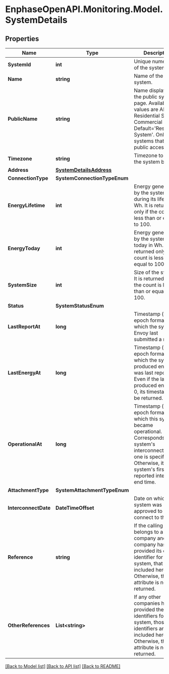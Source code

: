 # EnphaseOpenAPI.Monitoring.Model.SystemDetails

## Properties

Name | Type | Description | Notes
------------ | ------------- | ------------- | -------------
**SystemId** | **int** | Unique numeric ID of the system. | [optional] 
**Name** | **string** | Name of the system. | [optional] 
**PublicName** | **string** | Name displayed on the public system page. Available values are All, Residential System, Commercial etc. Default&#x3D;&#39;Residential System&#39;. Only for systems that allow public access. | [optional] 
**Timezone** | **string** | Timezone to which the system belongs. | [optional] 
**Address** | [**SystemDetailsAddress**](SystemDetailsAddress.md) |  | [optional] 
**ConnectionType** | **SystemConnectionTypeEnum** |  | [optional] 
**EnergyLifetime** | **int** | Energy generated by the system during its lifetime in Wh. It is returned only if the count is less than or equal to 100. | [optional] 
**EnergyToday** | **int** | Energy generated by the system today in Wh. It is returned only if the count is less than or equal to 100. | [optional] 
**SystemSize** | **int** | Size of the system. It is returned only if the count is less than or equal to 100. | [optional] 
**Status** | **SystemStatusEnum** |  | [optional] 
**LastReportAt** | **long** | Timestamp (in epoch format) at which the system&#39;s Envoy last submitted a report. | [optional] 
**LastEnergyAt** | **long** | Timestamp (in epoch format) at which the system&#39;s produced energy was last reported. Even if the last produced energy is 0, its timestamp will be returned. | [optional] 
**OperationalAt** | **long** | Timestamp (in epoch format) at which this system became operational. Corresponds to the system&#39;s interconnect time, if one is specified. Otherwise, it is the system&#39;s first reported interval end time. | [optional] 
**AttachmentType** | **SystemAttachmentTypeEnum** |  | [optional] 
**InterconnectDate** | **DateTimeOffset** | Date on which the system was approved to connect to the grid. | [optional] 
**Reference** | **string** | If the calling user belongs to a company and that company has provided its own identifier for a system, that ID is included here. Otherwise, this attribute is not returned. | [optional] 
**OtherReferences** | **List&lt;string&gt;** | If any other companies have provided their own identifiers for a system, those identifiers are included here. Otherwise, this attribute is not returned. | [optional] 

[[Back to Model list]](../README.md#documentation-for-models) [[Back to API list]](../README.md#documentation-for-api-endpoints) [[Back to README]](../README.md)

